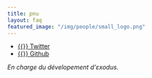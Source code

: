 ```yaml
---
title: pnu
layout: faq
featured_image: "/img/people/small_logo.png"
---
```

* [{{<fa fa-twitter>}} Twitter](https://twitter.com/simon_pnu)
* [{{<fa fa-github>}} Github](https://github.com/pnu-s)

*En charge du dévelopement d’εxodus.*
